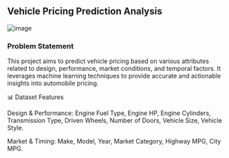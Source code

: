 
## Vehicle Pricing Prediction Analysis

![image](https://github.com/user-attachments/assets/a48d02e2-33c5-4b14-86ee-2645ba9cd781)


### Problem Statement

This project aims to predict vehicle pricing based on various attributes related to design, performance, market conditions, and temporal factors. It leverages machine learning techniques to provide accurate and actionable insights into automobile pricing.

📊 Dataset Features

Design & Performance:  Engine Fuel Type, Engine HP, Engine Cylinders, Transmission Type, Driven Wheels, Number of Doors, Vehicle Size, Vehicle Style.

Market & Timing: Make, Model, Year, Market Category, Highway MPG, City MPG.
